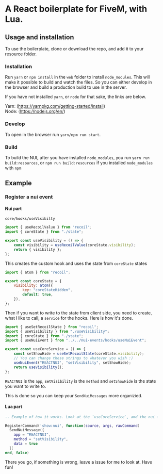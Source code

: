 # A React boilerplate for FiveM, with Lua.

## Usage and installation

To use the boilerplate, clone or download the repo, and add it to your resource folder.

### Installation

Run `yarn` or `npm install` in the `web` folder to install `node_modules`. This will make it possible to build and watch the files. So you can either develop in the browser and build a production build to use in the server.

If you have not installed `yarn`, or `node` for that sake, the links are below.

Yarn: (https://yarnpkg.com/getting-started/install) <br>
Node: (https://nodejs.org/en/)

### Develop

To open in the browser run `yarn/npm run start`.

### Build

To build the NUI, after you have installed `node_modules`, you run `yarn run build:resources`, or `npm run build:resources` if you installed `node_modules` with `npm`

## Example

### Register a nui event

#### Nui part

`core/hooks/useVisibilty`

```js
import { useRecoilValue } from "recoil";
import { coreState } from "./state";

export const useVisibility = () => {
	const visibility = useRecoilValue(coreState.visibility);
	return { visibility };
};
```

This creates the custom hook and uses the state from `coreState` states

```js
import { atom } from "recoil";

export const coreState = {
	visibility: atom({
		key: "coreStateHidden",
		default: true,
	}),
};
```

Then if you want to write to the state from client side, you need to create, what I like to call, a `service` for the hooks. Here is how it's done.

```js
import { useSetRecoilState } from "recoil";
import { useVisibility } from "./useVisibility";
import { coreState } from "./state";
import { useNuiEvent } from "../../nui-events/hooks/useNuiEvent";

export const useCoreService = () => {
	const setShowHide = useSetRecoilState(coreState.visibility);
	// You can change these strings to whatever you wish :)
	useNuiEvent("REACTNUI", "setVisibility", setShowHide);
	return useVisibility();
};
```

`REACTNUI` is the `app`, `setVisibility` is the `method` and `setShowHide` is the state you want to write to.

This is done so you can keep your `SendNuiMessages` more organizied.

#### Lua part

```lua
-- Example of how it works. Look at the `useCoreService`, and the nui function in `nui-events`

RegisterCommand('show:nui', function(source, args, rawCommand)
  SendNuiMessage({
    app = "REACTNUI",
    method = "setVisibility",
    data = true
  })
end, false)
```

There you go, if something is wrong, leave a issue for me to look at. Have fun!
